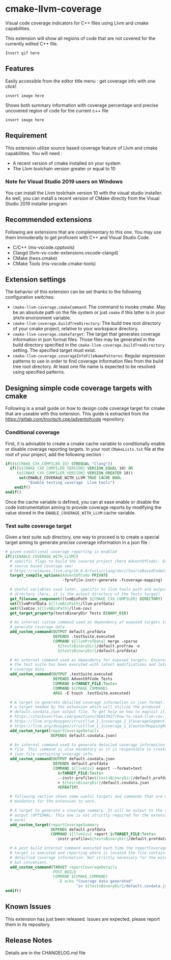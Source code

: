 # cmake-llvm-coverage

Visual code coverage indicators for C++ files using Llvm and cmake
capabilities.

This extension will show all regions of code that are not covered for the
currently edited C++ file.

`Insert gif here`

## Features

Easily accessible from the editor title menu : get coverage info with one
click!

`insert image here`

Shows both summary information with coverage percentage and precise uncovered
region of code for the current c++ file

`insert image here`

## Requirement

This extension utilize source based coverage feature of Llvm and cmake
capabilities. You will need :

- A recent version of cmake installed on your system
- The Llvm toolchain version greater or equal to 10

### Note for Visual Studio 2019 users on Windows

You can install the Llvm toolchain version 10 with the visual studio
installer.
As well, you can install a recent version of CMake directly from the Visual
Studio 2019 installer program.

## Recommended extensions

Following are extensions that are complementary to this one. You may use them
immoderatly to get proficient with C++ and Visual Studio Code.

- C/C++ (ms-vscode.cpptools)
- Clangd (llvm-vs-code-extensions.vscode-clangd)
- CMake (twxs.cmake)
- CMake Tools (ms-vscode.cmake-tools)

## Extension settings

The behavior of this extension can be set thanks to the following configuration switches:

- `cmake-llvm-coverage.cmakeCommand`: The command to invoke cmake. May be an
absolute path on the file system or just `cmake` if this latter is in your
`$PATH` environment variable.
- `cmake-llvm-coverage.buildTreeDirectory`: The build tree root directory of
your cmake project, relative to your workspace directory.
- `cmake-llvm-coverage.cmakeTarget`: The target that generates coverage
information in json format files. Those files may be generated in the build
directory specified in the `cmake-llvm-coverage.buildTreeDirectory` setting.
The specified target must exist.
- `cmake-llvm-coverage.coverageInfoFileNamePatterns`: Regular expression
patterns to use in order to find coverage information files from the build
tree root directory. At least one file name is expected to be resolved using
specified patterns.

## Designing simple code coverage targets with cmake

Following is a small guide on how to design code coverage target for cmake
that are useable with this extension. This guide is extracted from the
<https://gitlab.com/troctsch.cpp/adventofcode> repository.

### Conditional coverage

First, it is advisable to create a cmake cache variable to conditionally
enable or disable coverage reporting targets. In your root `CMakeLists.txt`
file at the root of your project, add the following section :

```cmake
if((${CMAKE_CXX_COMPILER_ID} STREQUAL "Clang"))
  if((${CMAKE_CXX_COMPILER_VERSION} VERSION_EQUAL 10) OR
     (${CMAKE_CXX_COMPILER_VERSION} VERSION_GREATER 10))
      set(ENABLE_COVERAGE_WITH_LLVM TRUE CACHE BOOL
          "Enable testing coverage  Llvm tools")
    endif()
endif()
```

Once the cache variable is defined, you can at ease enable or disable the
code instrumentation aiming to provide coverage reports by modifying the
value stored in the `ENABLE_COVERAGE_WITH_LLVM` cache variable.

### Test suite coverage target

Given a test suite sub directory, one way to proceed is to create a special
target aiming to generate precise coverage information in a json file :

```cmake
# given conditional coverage reporting is enabled
if(${ENABLE_COVERAGE_WITH_LLVM})
  # specific flags to build the covered project (here AdventOfCode). Enable
  # source based Coverage see:
  # https://releases.llvm.org/10.0.0/tools/clang/docs/SourceBasedCodeCoverage.html
  target_compile_options(AdventOfCode PRIVATE
                         -fprofile-instr-generate -fcoverage-mapping)

  # Useful variables used later, specific to llvm tools path and output
  # directory (here, it is the output directory of the Tests target)
  get_filename_component(llvmBinPath ${CMAKE_CXX_COMPILER} DIRECTORY)
  set(llvmProfData ${llvmBinPath}/llvm-profdata)
  set(llvmCov ${llvmBinPath}/llvm-cov)
  get_target_property(testsBinaryDir Tests BINARY_DIR)

  # An internal custom command used as dependency of exposed targets to
  # generate coverage data
  add_custom_command(OUTPUT default.profdata
                     DEPENDS .testSuite.executed
                     COMMAND ${llvmProfData} merge -sparse
                       ${testsBinaryDir}/default.profraw -o
                       ${testsBinaryDir}/default.profdata)

  # An internal command used as dependency for exposed targets. Ensures that
  # the test suite has been executed with latest modifications and latest
  # coverage data.
  add_custom_command(OUTPUT .testSuite.executed
                     DEPENDS AdventOfCode Tests
                     COMMAND $<TARGET_FILE:Tests>
                     COMMAND ${CMAKE_COMMAND}
                     ARGS -E touch .testSuite.executed)

  # A target to generate detailed coverage information in json format. This is
  # a target needed by the extension which will utilize the produced
  # default.covdata.json output file. To get help on how to exploit it, see:
  # https://stackoverflow.com/questions/56013927/how-to-read-llvm-cov-json-format
  # https://llvm.org/doxygen/structllvm_1_1coverage_1_1CoverageSegment.html
  # https://llvm.org/doxygen/structllvm_1_1coverage_1_1CounterMappingRegion.html
  add_custom_target(reportCoverageDetails
                    DEPENDS default.covdata.json)

  # An internal command used to generate detailed coverage information in a
  # file. This command is also mandatory as it is responsible to create the
  # json file containing coverage info.
  add_custom_command(OUTPUT default.covdata.json
                     DEPENDS default.profdata
                     COMMAND ${llvmCov} export --format=text
                       $<TARGET_FILE:Tests>
                       --instr-profile=${testsBinaryDir}/default.profdata
                       > ${testsBinaryDir}/default.covdata.json
                       VERBATIM)

  # following section shows some useful targets and commands that are not
  # mandatory for the extension to work.

  # A target to generate a coverage summary. It will be output to the standard
  # output (OPTIONAL: This one is not strictly required for the extension to
  # work)
  add_custom_target(reportCoverageSummary
                    DEPENDS default.profdata
                    COMMAND ${llvmCov} report $<TARGET_FILE:Tests>
                      -instr-profile=${testsBinaryDir}/default.profdata)

  # A post build internal command executed each time the reportCoverageDetails
  # target is executed and reporting where is located the file containing
  # detailled coverage information. Not strictly necessary for the extension
  # but convenient.
  add_custom_command(TARGET reportCoverageDetails
                     POST_BUILD
                     COMMAND ${CMAKE_COMMAND}
                       -E echo "Coverage data generated"
                               "in ${testsBinaryDir}/default.covdata.json")
endif()
```

## Known Issues

This extension has just been released. Issues are expected, please report
them in its repository.

## Release Notes

Details are in the CHANGELOG.md file
